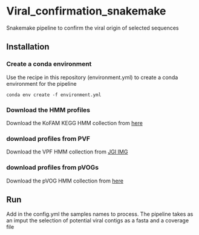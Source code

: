 # Viral_confirmation_snakemake
Snakemake pipeline to confirm the viral origin of selected sequences



## Installation

### Create a conda environment 
Use the recipe in this repository (environment.yml) to create a conda environment for the pipeline

```
conda env create -f environment.yml
```

### Download the HMM profiles
Download the KoFAM KEGG HMM collection from [here](https://www.genome.jp/tools/kofamkoala/)

### download profiles from PVF
Download the VPF HMM collection from [JGI IMG](https://img.jgi.doe.gov/cgi-bin/vr/main.cgi)

### download profiles from pVOGs
Download the pVOG HMM collection from [here](http://dmk-brain.ecn.uiowa.edu/pVOGs/)

## Run
Add in the config.yml the samples names to process.
The pipeline takes as an imput the selection of potential viral contigs as a fasta and a coverage file



